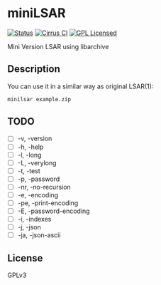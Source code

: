 miniLSAR
========
[![Status](https://img.shields.io/badge/status-prealpha-lightgrey.svg)]()
[![Cirrus CI](https://api.cirrus-ci.com/github/neverwin/miniLSAR.svg?branch=master)](https://cirrus-ci.com/github/neverwin/miniLSAR)
[![GPL Licensed](https://img.shields.io/badge/License-GPL-blue.svg?style=flat)](https://opensource.org/licenses/GPL-3.0)

Mini Version LSAR using libarchive

## Description

You can use it in a similar way as original LSAR(1):

```bash
minilsar example.zip
```

## TODO

* [ ] -v, -version
* [ ] -h, -help
* [ ] -l, -long
* [ ] -L, -verylong
* [ ] -t, -test
* [ ] -p, -password
* [ ] -nr, -no-recursion
* [ ] -e, -encoding
* [ ] -pe, -print-encoding
* [ ] -E, -password-encoding
* [ ] -i, -indexes
* [ ] -j, -json
* [ ] -ja, -json-ascii

## License

GPLv3